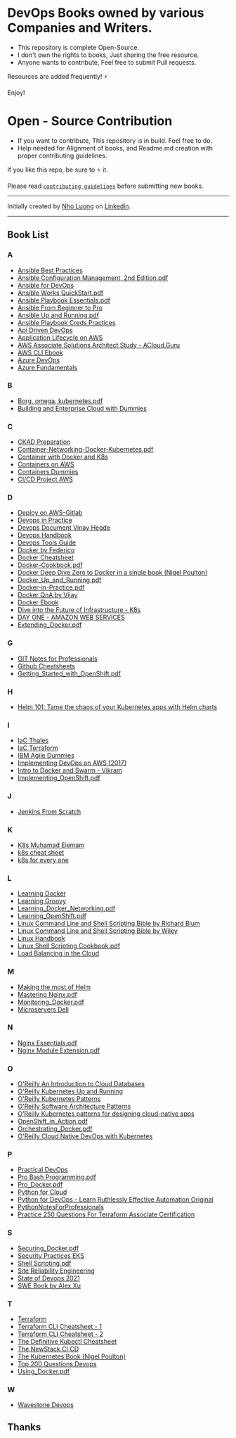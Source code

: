 # DevOps Books owned by various Companies and Writers.

* This repository is complete Open-Source.
* I don't own the rights to books, Just sharing the free resource.
* Anyone wants to contribute, Feel free to submit Pull requests.

Resources are added frequently! ⚡

Enjoy!

# Open - Source Contribution

* If you want to contribute, This repository is in build. Feel free to do.
* Help needed for Alignment of books, and Readme.md creation with proper contributing guidelines.

If you like this repo, be sure to ⭐ it.

Please read [`contributing guidelines`](./CONTRIBUTING.md) before submitting new books.

--- 

Initially created by [Nho Luong](https://github.com/nholuongut/) on [Linkedin](https://www.linkedin.com/in/nholuong/).

---

## Book List

### A

* [Ansible Best Practices](/Ansible%20Best%20Practices.pdf) 
* [Ansible Configuration Management, 2nd Edition.pdf](https://github.com/Krishnamohan-Yerrabilli/DevOps_Books/blob/main/Ansible%20Configuration%20Management%2C%202nd%20Edition.pdf)
* [Ansible for DevOps](/none%202.pdf)
* [Ansible Works QuickStart.pdf](https://github.com/Krishnamohan-Yerrabilli/DevOps_Books/blob/main/AnsibleWorksQuickStart.pdf)
* [Ansible Playbook Essentials.pdf](https://github.com/Krishnamohan-Yerrabilli/DevOps_Books/blob/main/Ansible%20Playbook%20Essentials.pdf)
* [Ansible From Beginner to Pro](https://media-exp1.licdn.com/dms/document/C4D1FAQFeyFFmY5TGlg/feedshare-document-pdf-analyzed/0/1660694861085?e=1661385600&v=beta&t=JeYl2FzTmoW-OOi44ECWnNPB4Q0Ae5ODDH4C-ahTlqk)
* [Ansible Up and Running.pdf](https://github.com/Krishnamohan-Yerrabilli/DevOps_Books/blob/main/Ansible_%20Up%20and%20Running.pdf)
* [Ansible Playbook Creds Practices](/Ansible-playbook-creds.pdf)
* [Api Driven DevOps](/Api-driven-devops.pdf) 
* [Application Lifecycle on AWS](/Application%20Lifecycle%20on%20AWS.pdf) 
* [AWS Associate Solutions Architect Study - ACloud.Guru](https://media-exp1.licdn.com/dms/document/C4D1FAQFSHSI3QdObwQ/feedshare-document-pdf-analyzed/0/1660694867624?e=1661385600&v=beta&t=xL3BbO3tcwckenG6zyF0HSSjGZ-E_HHHmwy4V6SmKpw)
* [AWS CLI Ebook](/Aws-cli%20ebook.pdf) 
* [Azure DevOps](/Azure%20DevOps.pdf) 
* [Azure Fundamentals](/Azure%20Fundamentals.pdf) 

### B

* [Borg, omega, kubernetes.pdf](https://github.com/Krishnamohan-Yerrabilli/DevOps_Books/blob/main/borg%2C%20omega%2C%20kubernetes.pdf)
* [Building and Enterprise Cloud with Dummies](/Building%20and%20Enterprise%20Cloud%20with%20Dummies.pdf) 

### C

* [CKAD Preparation](/CKAD%20preparation.pdf) 
* [Container-Networking-Docker-Kubernetes.pdf](https://github.com/Krishnamohan-Yerrabilli/DevOps_Books/blob/main/Container-Networking-Docker-Kubernetes.pdf)
* [Container with Docker and K8s](/Container%20with%20docker%20and%20k8s.pdf) 
* [Containers on AWS](/Containers%20on%20AWS.pdf) 
* [Containers Dummies](/Containers-dummies.pdf) 
* [CI/CD Project AWS](/CICD%20PROJECT%20ON%20AWS%20.pdf)

### D

* [Deploy on AWS-Gitlab](/Deploy%20on%20AWS-Gitlab.pdf) 
* [Devops in Practice](/DevOps%20in%20Pratice.pdf) 
* [Devops Document Vinay Hegde](/devops-document-vinay_hegde.pdf) 
* [Devops Handbook](/devops-handbook.pdf) 
* [Devops Tools Guide](/Devops%20Tools%20Guide.pdf)
* [Docker by Federico](/Docker%20by%20federico.pdf) 
* [Docker Cheatsheet](https://media-exp1.licdn.com/dms/document/C4D1FAQHa9dsGbKE7mg/feedshare-document-pdf-analyzed/0/1660642662781?e=1661385600&v=beta&t=kqhcnig0jP2RBRm9HNOzyrqXs4wqjyC1IECd9LCOB-E)
* [Docker-Cookbook.pdf](https://github.com/Krishnamohan-Yerrabilli/DevOps_Books/blob/main/Docker-Cookbook.pdf)
* [Docker Deep Dive Zero to Docker in a single book (Nigel Poulton)](https://github.com/rohitg00/DevOps_Books/blob/main/Docker%20Deep%20Dive%20Zero%20to%20Docker%20in%20a%20single%20book%20(Nigel%20Poulton)%20(z-lib.org).pdf)
* [Docker_Up_and_Running.pdf](https://github.com/Krishnamohan-Yerrabilli/DevOps_Books/blob/main/Docker_Up_and_Running.pdf)
* [Docker-in-Practice.pdf](https://github.com/Krishnamohan-Yerrabilli/DevOps_Books/blob/main/Docker-in-Practice.pdf)
* [Docker QnA by Vijay](/Docker%20QnA%20vijay.pdf) 
* [Docker Ebook](/Docker_eBook.pdf) 
* [Dive into the Future of Infrastructure - K8s](/Dive%20into%20the%20Future%20of%20Infrastructure%20-%20K8s.pdf)
* [DAY ONE - AMAZON WEB SERVICES](/DAY_ONE_AMAZON%20WEB%20SERVICES.pdf)
* [Extending_Docker.pdf](Extending_Docker.pdf)

### G

* [GIT Notes for Professionals](/GIT%20notes%20for%20professionals.pdf) 
* [Github Cheatsheets](/GitHub.Git.Cheatsheet.pdf)
* [Getting_Started_with_OpenShift.pdf](https://github.com/Krishnamohan-Yerrabilli/DevOps_Books/blob/main/Getting_Started_with_OpenShift.pdf)

### H
* [Helm 101: Tame the chaos of your Kubernetes apps with Helm charts](https://media-exp1.licdn.com/dms/document/C4D1FAQEvLyiTpuYr2w/feedshare-document-pdf-analyzed/0/1660668656459?e=1661385600&v=beta&t=geS4gxgn7EsIPjARpLj4l6CcLmMXIhKkth8RbcaE26c)

### I

* [IaC Thales](/IaC%20Thales.pdf) 
* [IaC Terraform](/IaC_Terraform.pdf) 
* [IBM Agile Dummies](/IBM%20Agile%20Dummies.pdf)
* [Implementing DevOps on AWS (2017)](/Implementing_DevOps_on_AWS_(2017).PDF)
* [Intro to Docker and Swarm - Vikram](/Intro%20to%20Docker%20and%20Swarm%20-%20Vikram.pdf)
* [Implementing_OpenShift.pdf](https://github.com/Krishnamohan-Yerrabilli/DevOps_Books/blob/main/Implementing_OpenShift.pdf)

### J

* [Jenkins From Scratch](/Jenkins%20From%20Scratch.pdf)

### K

* [K8s Muhamad Eiemam](/K8s_muhamad_eiemam.pdf)
* [k8s cheat sheet](/Kubernetes%20Cheat%20Sheet.pdf)
* [k8s for every one](/Kubernetes%20For%20Everyone.pdf)

### L

* [Learning Docker](/Learning%20Docker.pdf) 
* [Learning Groovy](/Learning%20Groovy.pdf) 
* [Learning_Docker_Networking.pdf](https://github.com/Krishnamohan-Yerrabilli/DevOps_Books/blob/main/Learning_Docker_Networking.pdf)
* [Learning_OpenShift.pdf](https://github.com/Krishnamohan-Yerrabilli/DevOps_Books/blob/main/Learning_OpenShift.pdf)
* [Linux Command Line and Shell Scripting Bible by Richard Blum](/2020712201111807Richard_Blum%2C_Christine_Bresnahan.pdf)
* [Linux Command Line and Shell Scripting Bible by Wiley](/Wiley.Linux.Command.Line.and.Shell.Scripting.Bible.May.2008.pdf)
* [Linux Handbook](https://sourceforge.net/projects/linuxcommand/files/TLCL/19.01/TLCL-19.01.pdf/download)
* [Linux Shell Scripting Cookbook.pdf](https://github.com/Krishnamohan-Yerrabilli/DevOps_Books/blob/Books/Linux%20Shell%20Scripting%20Cookbook.pdf)
* [Load Balancing in the Cloud](/Load%20balancing%20in%20th%20cloud.pdf) 

### M

* [Making the most of Helm](/Making%20the%20most%20of%20helm.pdf)
* [Mastering Nginx.pdf](https://github.com/Krishnamohan-Yerrabilli/DevOps_Books/blob/main/Mastering%20Nginx.pdf) 
* [Monitoring_Docker.pdf](https://github.com/Krishnamohan-Yerrabilli/DevOps_Books/blob/main/Monitoring_Docker.pdf)
* [Microservers Dell](/Microservices_dell.pdf) 

### N

* [Nginx Essentials.pdf](https://github.com/Krishnamohan-Yerrabilli/DevOps_Books/blob/main/Nginx%20Essentials.pdf)
* [Nginx Module Extension.pdf](https://github.com/Krishnamohan-Yerrabilli/DevOps_Books/blob/main/Nginx%20Module%20Extension.pdf)

### O

* [O'Reilly An Introduction to Cloud Databases](https://media-exp1.licdn.com/dms/document/C4D1FAQGi94BbMABNLw/feedshare-document-pdf-analyzed/0/1661090973570?e=1661990400&v=beta&t=R3ZNMec8rbU67lyw1wePYcnJm2wsjHkSxfBP2_1yYbY)
* [O'Reilly Kubernetes Up and Running](/O'Reilly%20Kubernetes%20Up%20and%20Running.pdf)
* [O'Reilly Kubernetes Patterns](/O'Reilly%20Kubernetes%20Up%20and%20Running.pdf)
* [O'Reilly Software Architecture Patterns](https://media-exp1.licdn.com/dms/document/C4D1FAQFXDNSQk3PSsA/feedshare-document-pdf-analyzed/0/1660642832168?e=1661385600&v=beta&t=LW46s1riQcdMGqRlyT04FtUYJ1PTlwXvhNtkEyAoQq8)
* [O’Reilly Kubernetes patterns for designing cloud-native apps](https://red.ht/3LeB1Vb)
* [OpenShift_in_Action.pdf](https://github.com/Krishnamohan-Yerrabilli/DevOps_Books/blob/main/OpenShift_in_Action.pdf)
* [Orchestrating_Docker.pdf](https://github.com/Krishnamohan-Yerrabilli/DevOps_Books/blob/main/Orchestrating_Docker.pdf)
* [O'Reilly Cloud Native DevOps with Kubernetes]([label](Cloud%20Native%20Devops%20with%20Kubernetes.pdf))

### P

* [Practical DevOps](/Practical%20DevOps.pdf) 
* [Pro Bash Programming.pdf](https://github.com/Krishnamohan-Yerrabilli/DevOps_Books/blob/main/Pro%20Bash%20Programming.pdf)
* [Pro_Docker.pdf](https://github.com/Krishnamohan-Yerrabilli/DevOps_Books/blob/main/Pro_Docker.pdf)
* [Python for Cloud](/Python%20for%20cloud.pdf) 
* [Python for DevOps - Learn Ruthlessly Effective Automation Original](/python-for-devops-learn-ruthlessly-effective-automation-original-retailnbsped-149205769x-978-1492057697.pdf)
* [PythonNotesForProfessionals](/PythonNotesForProfessionals.pdf)
* [Practice 250 Questions For Terraform Associate Certification](https://media-exp1.licdn.com/dms/document/C4D1FAQF60GW8Wzx5Gg/feedshare-document-pdf-analyzed/0/1661091052718?e=1661990400&v=beta&t=CWQn8jnj_qPJcg8jFp-aqAk1sj3I2Dz3tc_ZcQYn4Zw)


### S

* [Securing_Docker.pdf](https://github.com/Krishnamohan-Yerrabilli/DevOps_Books/blob/main/Securing_Docker.pdf)
* [Security Practices EKS](/Security%20Practices%20EKS.pdf) 
* [Shell Scripting.pdf](https://github.com/Krishnamohan-Yerrabilli/DevOps_Books/blob/main/Shell%20Scripting.pdf)
* [Site Reliability Engineering](/Site%20Reliability%20Engineering.pdf) 
* [State of Devops 2021](/State%20of%20DevOps%202021.pdf) 
* [SWE Book by Alex Xu](https://abseil.io/resources/swe-book)

### T

* [Terraform](/Terraform.pdf) 
* [Terraform CLI Cheatsheet - 1](/1622257225661.pdf)
* [Terrafprm CLI Cheatsheet - 2](/terraform-cheatsheet-1.pdf)
* [The Definitive Kubectl Cheatsheet](/the-definitive-kubectl-cheatsheet)
* [The NewStack CI CD](/TheNewStack_CI_CD.pdf) 
* [The Kubernetes Book (Nigel Poulton)](/The%20Kubernetes%20Book%20(Nigel%20Poulton)%20(z-lib.org).pdf)
* [Top 200 Questions Devops](/Top%20200%20questions%20DevOps.pdf) 
* [Using_Docker.pdf](https://github.com/Krishnamohan-Yerrabilli/DevOps_Books/blob/main/Using_Docker.pdf)
 
### W

* [Wavestone Devops](/Wavestone%20devops.pdf) 

## Thanks
